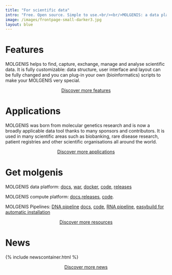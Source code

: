 ```yaml
---
title: "For scientific data"
intro: "Free. Open source. Simple to use.<br/><br/>MOLGENIS: a data platform for researchers to accelerate scientific collaborations and for bioinformaticians who want to make researchers happy.<br/><br/><br/><br/><br/>"
image: /images/frontpage-small-darker3.jpg
layout: blue
---
```


# Features

MOLGENIS helps to find, capture, exchange, manage and analyse scientific data. It is fully customizable: data structure, user interface and layout can be fully changed and you can plug-in your own (bioinformatics) scripts to make your MOLGENIS very special.

<div style="text-align: center">
<a href="/features.html" class="bluebutton">Discover more features</a>
</div>

# Applications

MOLGENIS was born from molecular genetics research and is now a broadly applicable data tool thanks to many sponsors and contributors. It is used in many scientific areas such as biobanking, rare disease research, patient registries and other scientific organisations all around the world.

<div style="text-align: center">
<a href="/communities.html" class="bluebutton">Discover more applications</a>
</div>

# Get molgenis

MOLGENIS data platform: [docs](https://molgenis.gitbook.io/molgenis/), [war](https://molgenis.gitbook.io/molgenis/quickstart/guide-tomcat.html), [docker](https://github.com/molgenis/docker), [code](https://github.com/molgenis/molgenis), [releases](https://github.com/molgenis/molgenis/releases)

MOLGENIS compute platform: [docs](https://rawgit.com/molgenis/molgenis-compute/master/molgenis-compute-core/README.html),[releases](https://github.com/molgenis/molgenis-compute/releases), [code](https://github.com/molgenis/molgenis-compute).

MOLGENIS Pipelines: [DNA pipeline](https://github.com/molgenis/NGS_DNA) [docs](https://molgenis.gitbooks.io/ngs_dna/), [code](https://github.com/molgenis/NGS_DNA), [RNA pipeline](https://github.com/molgenis/NGS_RNA), [easybuild for automatic installation](https://github.com/molgenis/easybuild-easyconfigs)

<div style="text-align: center">
<a href="/get.html" class="bluebutton">Discover more resources</a>
</div>

# News
{% include newscontainer.html %}

<div style="text-align: center">
<a href="/news.html" class="bluebutton">Discover more news</a>
</div>
